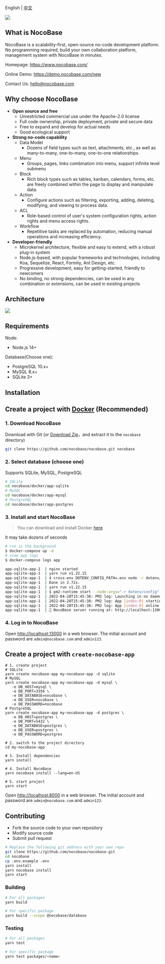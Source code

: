 English | [中文](./README.zh-CN.md)

![](https://nocobase.oss-cn-beijing.aliyuncs.com/bbcedd403d31cd1ccc4e9709581f5c2f.png)  

What is NocoBase
----------
NocoBase is a scalability-first, open-source no-code development platform. No programming required, build your own collaboration platform, management system with NocoBase in minutes.

Homepage:
https://www.nocobase.com/  

Online Demo:
https://demo.nocobase.com/new

Contact Us:
hello@nocobase.com

Why choose NocoBase
----------
- **Open source and free**
	- Unrestricted commercial use under the Apache-2.0 license
	- Full code ownership, private deployment, private and secure data
	- Free to expand and develop for actual needs
	- Good ecological support
- **Strong no-code capability**
	- Data Model
		- Dozens of field types such as text, attachments, etc., as well as many-to-many, one-to-many, one-to-one relationships.
	- Menu
		- Groups, pages, links combination into menu, support infinite level submenu
	- Block
		- Rich block types such as tables, kanban, calendars, forms, etc. are freely combined within the page to display and manipulate data.
	- Action
		- Configure actions such as filtering, exporting, adding, deleting, modifying, and viewing to process data.
	- ACL
		- Role-based control of user's system configuration rights, action rights and menu access rights.
	- Workflow
		- Repetitive tasks are replaced by automation, reducing manual operations and increasing efficiency.
- **Developer-friendly**
	- Microkernel architecture, flexible and easy to extend, with a robust plug-in system
	- Node.js-based, with popular frameworks and technologies, including Koa, Sequelize, React, Formily, Ant Design, etc.
	- Progressive development, easy for getting-started, friendly to newcomers
	- No binding, no strong dependencies, can be used in any combination or extensions, can be used in existing projects

Architecture
----------

![](https://docs.nocobase.com/static/NocoBase.c9542b1f.png)

Requirements
----------

Node:

- Node.js 14+

Database(Choose one):

- PostgreSQL 10.x+
- MySQL 8.x+
- SQLite 3+

Installation
----------

## Create a project with [Docker](https://docs.docker.com/get-docker/) (Recommended)

### 1. Download NocoBase

Download with Git (or [Download Zip](https://github.com/nocobase/nocobase/archive/refs/heads/main.zip)，and extract it to the `nocobase` directory)

```bash
git clone https://github.com/nocobase/nocobase.git nocobase
```

### 2. Select database (choose one)

Supports SQLite, MySQL, PostgreSQL

```bash
# SQLite
cd nocobase/docker/app-sqlite
# MySQL
cd nocobase/docker/app-mysql
# PostgreSQL
cd nocobase/docker/app-postgres
```

### 3. Install and start NocoBase

> You can download and install Docker [here](https://docs.docker.com/get-docker/)

It may take dozens of seconds

```bash
# run in the background
$ docker-compose up -d
# view app logs
$ docker-compose logs app

app-sqlite-app-1  | nginx started
app-sqlite-app-1  | yarn run v1.22.15
app-sqlite-app-1  | $ cross-env DOTENV_CONFIG_PATH=.env node -r dotenv/config packages/app/server/lib/index.js install -s
app-sqlite-app-1  | Done in 2.72s.
app-sqlite-app-1  | yarn run v1.22.15
app-sqlite-app-1  | $ pm2-runtime start --node-args="-r dotenv/config" packages/app/server/lib/index.js -- start
app-sqlite-app-1  | 2022-04-28T15:45:38: PM2 log: Launching in no daemon mode
app-sqlite-app-1  | 2022-04-28T15:45:38: PM2 log: App [index:0] starting in -fork mode-
app-sqlite-app-1  | 2022-04-28T15:45:38: PM2 log: App [index:0] online
app-sqlite-app-1  | 🚀 NocoBase server running at: http://localhost:13000/
```

### 4. Log in to NocoBase

Open [http://localhost:13000](http://localhost:13000) in a web browser. The initial account and password are `admin@nocobase.com` and `admin123`.

## Create a project with `create-nocobase-app`

~~~shell
# 1. create project
# SQLite
yarn create nocobase-app my-nocobase-app -d sqlite
# MySQL
yarn create nocobase-app my-nocobase-app -d mysql \
   -e DB_HOST=mysql \
   -e DB_PORT=3356 \
   -e DB_DATABASE=nocobase \
   -e DB_USER=nocobase \
   -e DB_PASSWORD=nocobase
# PostgreSQL
yarn create nocobase-app my-nocobase-app -d postgres \
   -e DB_HOST=postgres \
   -e DB_PORT=5432 \
   -e DB_DATABASE=postgres \
   -e DB_USER=postgres \
   -e DB_PASSWORD=postgres

# 2. switch to the project directory
cd my-nocobase-app

# 3. Install dependencies
yarn install

# 4. Install NocoBase
yarn nocobase install --lang=en-US

# 5. start project
yarn start
~~~

Open [http://localhost:8000](http://localhost:8000) in a web browser. The initial account and password are `admin@nocobase.com` and `admin123`.

## Contributing

- Fork the source code to your own repository
- Modify source code
- Submit pull request

```bash
# Replace the following git address with your own repo
git clone https://github.com/nocobase/nocobase.git
cd nocobase
cp .env.example .env
yarn install
yarn nocobase install
yarn start
```

### Building

```bash
# For all packages
yarn build

# For specific package
yarn build --scope @nocobase/database
```

### Testing

```bash
# For all packages
yarn test

# For specific package
yarn test packages/<name>
```
